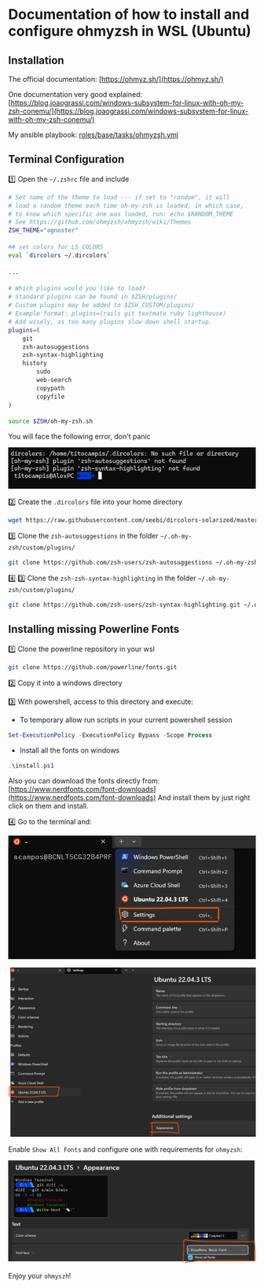 # Documentation of how to install and configure ohmyzsh in WSL (Ubuntu)

## Installation

The official documentation: [https://ohmyz.sh/](https://ohmyz.sh/)

One documentation very good explained: [https://blog.joaograssi.com/windows-subsystem-for-linux-with-oh-my-zsh-conemu/](https://blog.joaograssi.com/windows-subsystem-for-linux-with-oh-my-zsh-conemu/)

My ansible playbook: [roles/base/tasks/ohmyzsh.yml](roles/base/tasks/ohmyzsh.yml)

## Terminal Configuration

:one: Open the `~/.zshrc` file and include
```bash
# Set name of the theme to load --- if set to "random", it will
# load a random theme each time oh-my-zsh is loaded, in which case,
# to know which specific one was loaded, run: echo $RANDOM_THEME
# See https://github.com/ohmyzsh/ohmyzsh/wiki/Themes
ZSH_THEME="agnoster"

## set colors for LS_COLORS
eval `dircolors ~/.dircolors`

...

# Which plugins would you like to load?
# Standard plugins can be found in $ZSH/plugins/
# Custom plugins may be added to $ZSH_CUSTOM/plugins/
# Example format: plugins=(rails git textmate ruby lighthouse)
# Add wisely, as too many plugins slow down shell startup.
plugins=(
    git
    zsh-autosuggestions
    zsh-syntax-highlighting
    history
        sudo
        web-search
        copypath
        copyfile
)

source $ZSH/oh-my-zsh.sh
```

You will face the following error, don't panic

![alt text](pictures/image.png)

:two: Create the `.dircolors` file into your home directory
```bash
wget https://raw.githubusercontent.com/seebi/dircolors-solarized/master/dircolors.ansi-dark -O ~/.dircolors
```

:three: Clone the `zsh-autosuggestions` in the folder `~/.oh-my-zsh/custom/plugins/`
```bash
git clone https://github.com/zsh-users/zsh-autosuggestions ~/.oh-my-zsh/custom/plugins/zsh-autosuggestions
```

:four: :three: Clone the `zsh-zsh-syntax-highlighting` in the folder `~/.oh-my-zsh/custom/plugins/`
```bash
git clone https://github.com/zsh-users/zsh-syntax-highlighting.git ~/.oh-my-zsh/custom/plugins/zsh-syntax-highlighting
```

## Installing missing Powerline Fonts


:one: Clone the powerline repository in your wsl
```bash
git clone https://github.com/powerline/fonts.git
```

:two: Copy it into a windows directory

:three: With powershell, access to this directory and execute:

- To temporary allow run scripts in your current powershell session
```ps1
Set-ExecutionPolicy -ExecutionPolicy Bypass -Scope Process
```

- Install all the fonts on windows
```ps1
.\install.ps1
```

Also you can download the fonts directly from: [https://www.nerdfonts.com/font-downloads](https://www.nerdfonts.com/font-downloads)
And install them by just right click on them and install.

:four: Go to the terminal and:

![alt text](pictures/image2.png)

![alt text](pictures/image3.png)

Enable `Show All Fonts` and configure one with requirements for `ohmyzsh`:

![alt text](pictures/image4.png)

Enjoy your `ohmyszh`!